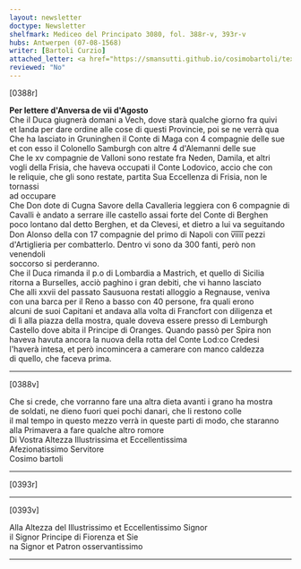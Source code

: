 ```yaml
---
layout: newsletter
doctype: Newsletter
shelfmark: Mediceo del Principato 3080, fol. 388r-v, 393r-v
hubs: Antwerpen (07-08-1568)
writer: [Bartoli Curzio]
attached_letter: <a href="https://smansutti.github.io/cosimobartoli/texts/TBD/">TBD</a>
reviewed: "No"
---
```


[0388r]  
  
  
<strong>Per lettere d'Anversa de vii d'Agosto</strong>  
Che il Duca giugnerà domani a Vech, dove starà qualche giorno fra quivi  
et landa per dare ordine alle cose di questi Provincie, poi se ne verrà qua  
Che ha lasciato in Gruninghen il Conte di Maga con 4 compagnie delle sue  
et con esso il Colonello Samburgh con altre 4 d'Alemanni delle sue  
Che le xv compagnie de Valloni sono restate fra Neden, Damila, et altri  
vogli della Frisia, che haveva occupati il Conte Lodovico, accio che con  
le reliquie, che gli sono restate, partita Sua Eccellenza di Frisia, non le tornassi  
ad occupare  
Che Don dote di Cugna Savore della Cavalleria leggiera con 6 compagnie di  
Cavalli è andato a serrare ille castello assai forte del Conte di Berghen  
poco lontano dal detto Berghen, et da Clevesi, et dietro a lui va seguitando  
Don Alonso della con 17 compagnie del primo di Napoli con v̅i̅i̅i̅i̅ pezzi  
d'Artiglieria per combatterlo. Dentro vi sono da 300 fanti, però non venendoli  
soccorso si perderanno.  
Che il Duca rimanda il p.o di Lombardia a Mastrich, et quello di Sicilia  
ritorna a Burselles, acciò paghino i gran debiti, che vi hanno lasciato  
Che alli xxvii del passato Sausuona restati alloggio a Regnause, veniva  
con una barca per il Reno a basso con 40 persone, fra quali erono  
alcuni de suoi Capitani et andava alla volta di Francfort con diligenza et  
di lì alla piazza della mostra, quale doveva essere presso di Lemburgh  
Castello dove abita il Principe di Oranges. Quando passò per Spira non  
haveva havuta ancora la nuova della rotta del Conte Lod:co Credesi  
l'haverà intesa, et però incomincera a camerare con manco caldezza  
di quello, che faceva prima.  
  
---  

[0388v]  
  
  
Che si crede, che vorranno fare una altra dieta avanti i grano ha mostra  
de soldati, ne dieno fuori quei pochi danari, che li restono colle  
il mal tempo in questo mezzo verrà in queste parti di modo, che staranno  
alla Primavera a fare qualche altro romore  
Di Vostra Altezza Illustrissima et Eccellentissima  
Afezionatissimo Servitore  
Cosimo bartoli  
  
---  

[0393r]  
  
  
  
---  

[0393v]  
  
  
Alla Altezza del Illustrissimo et Eccellentissimo Signor  
il Signor Principe di Fiorenza et Sie  
na Signor et Patron osservantissimo  
  
---  

